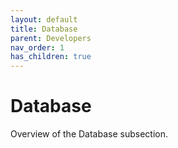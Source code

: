 ```yaml
---
layout: default
title: Database
parent: Developers
nav_order: 1
has_children: true
---
```


# Database

Overview of the Database subsection.

